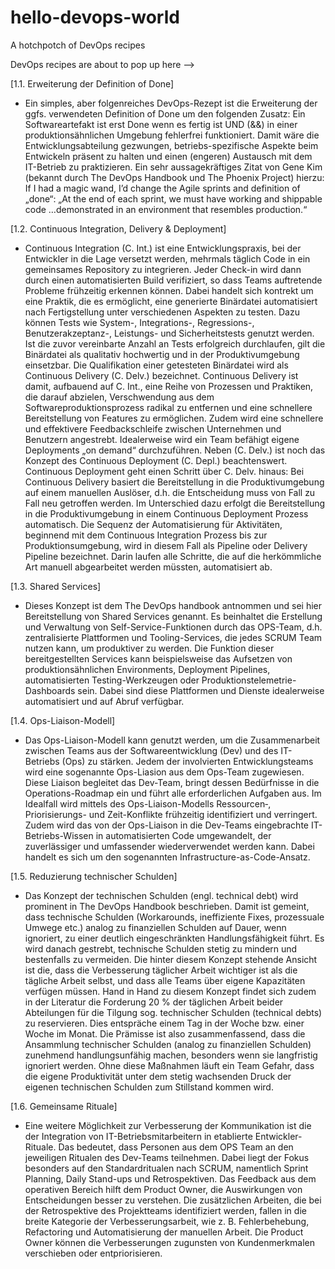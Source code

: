 # hello-devops-world
A hotchpotch of DevOps recipes

DevOps recipes are about to pop up here --> 

[1.1. Erweiterung der Definition of Done]
- Ein simples, aber folgenreiches DevOps-Rezept ist die Erweiterung der ggfs. verwendeten Definition of Done um den folgenden Zusatz:
Ein Softwareartefakt ist erst Done wenn es fertig ist UND (&&) in einer produktionsähnlichen Umgebung fehlerfrei funktioniert. Damit wäre die Entwicklungsabteilung gezwungen, betriebs-spezifische Aspekte beim Entwickeln präsent zu halten und einen (engeren) Austausch mit dem IT-Betrieb zu praktizieren.
Ein sehr aussagekräftiges Zitat von Gene Kim (bekannt durch The DevOps Handbook und The Phoenix Project) hierzu:
If I had a magic wand, I’d change the Agile sprints and definition of „done“: „At the end of each sprint, we must have working and shippable code …demonstrated in an environment that resembles production.“

[1.2. Continuous Integration, Delivery & Deployment]
- Continuous Integration (C. Int.) ist eine Entwicklungspraxis, bei der Entwickler in die Lage versetzt werden, mehrmals täglich Code in ein gemeinsames Repository zu integrieren. Jeder Check-in wird dann durch einen automatisierten Build verifiziert, so dass Teams auftretende Probleme frühzeitig erkennen können. Dabei handelt sich kontrekt um eine Praktik, die es ermöglicht, eine generierte Binärdatei automatisiert nach Fertigstellung unter verschiedenen Aspekten zu testen. Dazu können Tests wie System-, Integrations-, Regressions-, Benutzerakzeptanz-, Leistungs- und Sicherheitstests genutzt werden. Ist die zuvor vereinbarte Anzahl an Tests erfolgreich durchlaufen, gilt die Binärdatei als qualitativ hochwertig und in der Produktivumgebung einsetzbar. Die Qualifikation einer getesteten Binärdatei wird als Continuous Delivery (C. Delv.) bezeichnet. Continuous Delivery ist damit, aufbauend auf C. Int., eine Reihe von Prozessen und Praktiken, die darauf abzielen, Verschwendung aus dem Softwareproduktionsprozess radikal zu entfernen und eine schnellere Bereitstellung von Features zu ermöglichen. Zudem wird eine schnellere und effektivere Feedbackschleife zwischen Unternehmen und Benutzern angestrebt. Idealerweise wird ein Team befähigt eigene Deployments „on demand“ durchzuführen. Neben (C. Delv.) ist noch das Konzept des Continuous Deployment (C. Depl.) beachtenswert. Continuous Deployment geht einen Schritt über C. Delv. hinaus: Bei Continuous Delivery basiert die Bereitstellung in die Produktivumgebung auf einem manuellen Auslöser, d.h. die Entscheidung muss von Fall zu Fall neu getroffen werden. Im Unterschied dazu erfolgt die Bereitstellung in die Produktivumgebung in einem Continuous Deployment Prozess automatisch. Die Sequenz der Automatisierung für Aktivitäten, beginnend mit dem Continuous Integration Prozess bis zur Produktionsumgebung, wird in diesem Fall als Pipeline oder Delivery Pipeline bezeichnet.
Darin laufen alle Schritte, die auf die herkömmliche Art manuell abgearbeitet werden müssten, automatisiert ab.

[1.3. Shared Services]
- Dieses Konzept ist dem The DevOps handbook antnommen und sei hier Bereitstellung von Shared Services genannt. Es beinhaltet die Erstellung und Verwaltung von Self-Service-Funktionen durch das OPS-Team, d.h. zentralisierte Plattformen und Tooling-Services, die jedes SCRUM Team nutzen kann, um produktiver zu werden. Die Funktion dieser bereitgestellten Services kann beispielsweise das Aufsetzen von produktionsähnlichen Environments, Deployment Pipelines, automatisierten Testing-Werkzeugen oder Produktionstelemetrie-Dashboards sein. Dabei sind diese Plattformen und Dienste idealerweise automatisiert und auf Abruf verfügbar.

[1.4. Ops-Liaison-Modell]
- Das Ops-Liaison-Modell kann genutzt werden, um die Zusammenarbeit zwischen Teams aus der Softwareentwicklung (Dev) und des IT-Betriebs (Ops) zu stärken. Jedem der involvierten Entwicklungsteams wird eine sogenannte Ops-Liasion aus dem Ops-Team zugewiesen. Diese Liaison begleitet das Dev-Team, bringt dessen Bedürfnisse in die Operations-Roadmap ein und führt alle erforderlichen Aufgaben aus. Im Idealfall wird mittels des Ops-Liaison-Modells Ressourcen‑, Priorisierungs- und Zeit-Konflikte frühzeitig identifiziert und verringert.
Zudem wird das von der Ops-Liaison in die Dev-Teams eingebrachte IT-Betriebs-Wissen in automatisierten Code umgewandelt, der zuverlässiger und umfassender wiederverwendet werden kann. Dabei handelt es sich um den sogenannten Infrastructure-as-Code-Ansatz.

[1.5. Reduzierung technischer Schulden]
- Das Konzept der technischen Schulden (engl. technical debt) wird prominent in The DevOps Handbook beschrieben. Damit ist gemeint, dass technische Schulden (Workarounds, ineffiziente Fixes, prozessuale Umwege etc.) analog zu finanziellen Schulden auf Dauer, wenn ignoriert, zu einer deutlich eingeschränkten Handlungsfähigkeit führt. Es wird danach gestrebt, technische Schulden stetig zu mindern und bestenfalls zu vermeiden. Die hinter diesem Konzept stehende Ansicht ist die, dass die Verbesserung täglicher Arbeit wichtiger ist als die tägliche Arbeit selbst, und dass alle Teams über eigene Kapazitäten verfügen müssen. Hand in Hand zu diesem Konzept findet sich zudem in der Literatur die Forderung 20 % der täglichen Arbeit beider Abteilungen für die Tilgung sog. technischer Schulden (technical debts) zu reservieren. Dies entspräche einem Tag in der Woche bzw. einer Woche im Monat. Die Prämisse ist also zusammenfassend, dass die Ansammlung technischer Schulden (analog zu finanziellen Schulden) zunehmend handlungsunfähig machen, besonders wenn sie langfristig ignoriert werden. Ohne diese Maßnahmen läuft ein Team Gefahr, dass die eigene Produktivität unter dem stetig wachsenden Druck der eigenen technischen Schulden zum Stillstand kommen wird.

[1.6. Gemeinsame Rituale]
- Eine weitere Möglichkeit zur Verbesserung der Kommunikation ist die der Integration von IT-Betriebsmitarbeitern in etablierte Entwickler-Rituale. Das bedeutet, dass Personen aus dem OPS Team an den jeweiligen Ritualen des Dev-Teams teilnehmen. Dabei liegt der Fokus besonders auf den Standardritualen nach SCRUM, namentlich Sprint Planning, Daily Stand-ups und Retrospektiven. Das Feedback aus dem operativen Bereich hilft dem Product Owner, die Auswirkungen von Entscheidungen besser zu verstehen. Die zusätzlichen Arbeiten, die bei der Retrospektive des Projektteams identifiziert werden, fallen in die breite Kategorie der Verbesserungsarbeit, wie z. B. Fehlerbehebung, Refactoring und Automatisierung der manuellen Arbeit. Die Product Owner können die Verbesserungen zugunsten von Kundenmerkmalen verschieben oder entpriorisieren.



